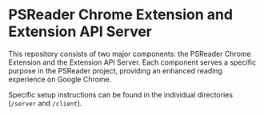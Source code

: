 # PSReader Chrome Extension and Extension API Server
This repository consists of two major components: the PSReader Chrome Extension and the Extension API Server. Each component serves a specific purpose in the PSReader project, providing an enhanced reading experience on Google Chrome.

Specific setup instructions can be found in the individual directories (`/server` and `/client`).
